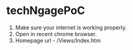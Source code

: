 # techNgagePoC

1. Make sure your internet is working properly.
2. Open in recent chrome browser.
3. Homepage url - /Views/Index.htm 
